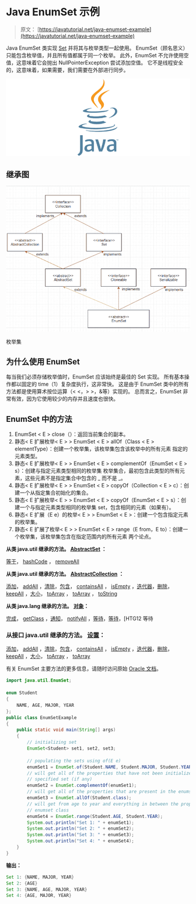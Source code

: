 # Java EnumSet 示例

> 原文： [https://javatutorial.net/java-enumset-example](https://javatutorial.net/java-enumset-example)

Java EnumSet 类实现 [Set](https://docs.oracle.com/javase/7/docs/api/java/util/Set.html) 并将其与枚举类型一起使用。 EnumSet（顾名思义）只能包含枚举值，并且所有值都属于同一个枚举。 此外，EnumSet 不允许使用空值，这意味着它会抛出 NullPointerException 尝试添加空值。 它不是线程安全的，这意味着，如果需要，我们需要在外部进行同步。

![java-featured-image](img/e0db051dedc1179e7424b6d998a6a772.jpg)

## 继承图

![Enum Set inheritance Diagram](img/c571fb03759f9b0bc36e6fe31bc616e4.jpg)

枚举集

## 为什么使用 EnumSet

每当我们必须存储枚举值时，EnumSet 应该始终是最佳的 Set 实现。 所有基本操作都以固定的 time（1）复杂度执行，这非常快。 这是由于 EnumSet 类中的所有方法都是使用算术按位运算（&lt; &lt;，&gt; &gt;，&等）实现的。 总而言之，EnumSet 非常有效，因为它使用较少的内存并且速度也很快。

## EnumSet 中的方法

1.  EnumSet &lt; E &gt; close（）：返回当前集合的副本。
2.  静态&lt; E 扩展枚举&lt; E &gt; &gt; EnumSet &lt; E &gt; allOf（Class &lt; E &gt; elementType）：创建一个枚举集，该枚举集包含该枚举中的所有元素 指定的元素类型。
3.  静态&lt; E 扩展枚举&lt; E &gt; &gt; EnumSet &lt; E &gt; complementOf（EnumSet &lt; E &gt; s）：创建与指定元素类型相同的枚举集 枚举集合，最初包含此类型的所有元素，这些元素不是指定集合中包含的 _ 而不是 _。
4.  静态&lt; E 扩展枚举&lt; E &gt; &gt; EnumSet &lt; E &gt; copyOf（Collection &lt; E &gt; c）：创建一个从指定集合初始化的集合。
5.  静态&lt; E 扩展枚举&lt; E &gt; &gt; EnumSet &lt; E &gt; copyOf（EnumSet &lt; E &gt; s）：创建一个与指定元素类型相同的枚举集 set，包含相同的元素（如果有）。
6.  静态&lt; E 扩展（E e）的枚举&lt; E &gt; &gt; EnumSet &lt; E &gt;：创建一个包含指定元素的枚举集。
7.  静态&lt; E 扩展了枚举&lt; E &gt; &gt; EnumSet &lt; E &gt; range（E from，E to）：创建一个枚举集，该枚举集包含在指定范围内的所有元素 两个论点。

**从类 java.util 继承的方法。 [AbstractSet](https://docs.oracle.com/javase/7/docs/api/java/util/AbstractSet.html) ：**

[等于](https://docs.oracle.com/javase/7/docs/api/java/util/AbstractSet.html#equals(java.lang.Object))， [hashCode](https://docs.oracle.com/javase/7/docs/api/java/util/AbstractSet.html#hashCode()) ， [removeAll](https://docs.oracle.com/javase/7/docs/api/java/util/AbstractSet.html#removeAll(java.util.Collection))

**从类 java.util 继承的方法。** **[AbstractCollection](https://docs.oracle.com/javase/7/docs/api/java/util/AbstractCollection.html "class in java.util") ：**

[添加](https://docs.oracle.com/javase/7/docs/api/java/util/AbstractCollection.html#add(E))， [addAll](https://docs.oracle.com/javase/7/docs/api/java/util/AbstractCollection.html#addAll(java.util.Collection)) ，[清除](https://docs.oracle.com/javase/7/docs/api/java/util/AbstractCollection.html#clear())，[包含](https://docs.oracle.com/javase/7/docs/api/java/util/AbstractCollection.html#contains(java.lang.Object))， [containsAll](https://docs.oracle.com/javase/7/docs/api/java/util/AbstractCollection.html#containsAll(java.util.Collection)) ， [isEmpty](https://docs.oracle.com/javase/7/docs/api/java/util/AbstractCollection.html#isEmpty()) ，[迭代器](https://docs.oracle.com/javase/7/docs/api/java/util/AbstractCollection.html#iterator())，[删除](https://docs.oracle.com/javase/7/docs/api/java/util/AbstractCollection.html#remove(java.lang.Object))， [keepAll](https://docs.oracle.com/javase/7/docs/api/java/util/AbstractCollection.html#retainAll(java.util.Collection)) ，[大小](https://docs.oracle.com/javase/7/docs/api/java/util/AbstractCollection.html#size())， [toArray](https://docs.oracle.com/javase/7/docs/api/java/util/AbstractCollection.html#toArray()) ， [toArray](https://docs.oracle.com/javase/7/docs/api/java/util/AbstractCollection.html#toArray(T[])) ， [toString](https://docs.oracle.com/javase/7/docs/api/java/util/AbstractCollection.html#toString())

**从类 java.lang 继承的方法。** **[对象](https://docs.oracle.com/javase/7/docs/api/java/lang/Object.html "class in java.lang")：**

[完成](https://docs.oracle.com/javase/7/docs/api/java/lang/Object.html#finalize())， [getClass](https://docs.oracle.com/javase/7/docs/api/java/lang/Object.html#getClass()) ，[通知](https://docs.oracle.com/javase/7/docs/api/java/lang/Object.html#notify())， [notifyAll](https://docs.oracle.com/javase/7/docs/api/java/lang/Object.html#notifyAll()) ，[等待](https://docs.oracle.com/javase/7/docs/api/java/lang/Object.html#wait())，[等待](https://docs.oracle.com/javase/7/docs/api/java/lang/Object.html#wait(long))，[HTG12 等待

### 从接口 java.util 继承的方法。 [设置](https://docs.oracle.com/javase/7/docs/api/java/util/Set.html "interface in java.util")：

[添加](https://docs.oracle.com/javase/7/docs/api/java/util/Set.html#add(E))， [addAll](https://docs.oracle.com/javase/7/docs/api/java/util/Set.html#addAll(java.util.Collection)) ，[清除](https://docs.oracle.com/javase/7/docs/api/java/util/Set.html#clear())，[包含](https://docs.oracle.com/javase/7/docs/api/java/util/Set.html#contains(java.lang.Object))， [containsAll](https://docs.oracle.com/javase/7/docs/api/java/util/Set.html#containsAll(java.util.Collection)) ， [isEmpty](https://docs.oracle.com/javase/7/docs/api/java/util/Set.html#isEmpty()) ，[迭代器](https://docs.oracle.com/javase/7/docs/api/java/util/Set.html#iterator())，[删除](https://docs.oracle.com/javase/7/docs/api/java/util/Set.html#remove(java.lang.Object))， [keepAll](https://docs.oracle.com/javase/7/docs/api/java/util/Set.html#retainAll(java.util.Collection)) ，[大小](https://docs.oracle.com/javase/7/docs/api/java/util/Set.html#size())， [toArray](https://docs.oracle.com/javase/7/docs/api/java/util/Set.html#toArray()) ， [toArray](https://docs.oracle.com/javase/7/docs/api/java/util/Set.html#toArray(T[]))

有关 EnumSet 主要方法的更多信息，请随时访问原始 [Oracle 文档](https://docs.oracle.com/javase/7/docs/api/java/util/EnumSet.html)。

```java
import java.util.EnumSet; 

enum Student  
{ 
    NAME, AGE, MAJOR, YEAR 
}; 
public class EnumSetExample
{ 
    public static void main(String[] args)  
    { 
        // initializing set
        EnumSet<Student> set1, set2, set3;

        // populating the sets using of(E e)
        enumSet1 = EnumSet.of(Student.NAME, Student.MAJOR, Student.YEAR);
        // will get all of the properties that have not been initialized to the 
        // specified set (if any) 
        enumSet2 = EnumSet.complementOf(enumSet1); 
        // will get all of the properties that are present in the enumset
        enumSet3 = EnumSet.allOf(Student.class); 
        // will get from age to year and everything in between the properties of the 
        // enumset class
        enumSet4 = EnumSet.range(Student.AGE, Student.YEAR); 
        System.out.println("Set 1: " + enumSet1); 
        System.out.println("Set 2: " + enumSet2); 
        System.out.println("Set 3: " + enumSet3); 
        System.out.println("Set 4: " + enumSet4); 
    } 
}
```

**输出：** 

```java
Set 1: {NAME, MAJOR, YEAR}
Set 2: {AGE}
Set 3: {NAME, AGE, MAJOR, YEAR}
Set 4: {AGE, MAJOR, YEAR}
```